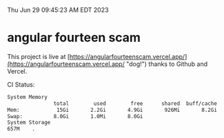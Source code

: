 Thu Jun 29 09:45:23 AM EDT 2023

# angular fourteen scam


This project is live at [https://angularfourteenscam.vercel.app/](https://angularfourteenscam.vercel.app/ "dog!") thanks to Github and Vercel.

CI Status: 

```bash
System Memory
               total        used        free      shared  buff/cache   available
Mem:            15Gi       2.2Gi       4.9Gi       926Mi       8.2Gi        11Gi
Swap:          8.0Gi       1.0Mi       8.0Gi
System Storage
657M	.
```
